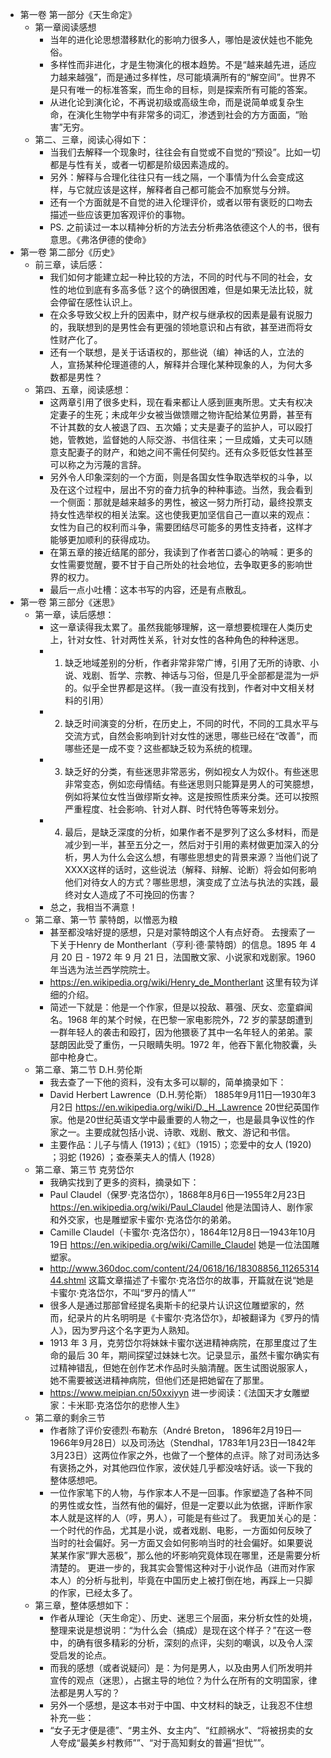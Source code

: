 - 第一卷 第一部分《天生命定》
	- 第一章阅读感想
		- 当年的进化论思想潜移默化的影响力很多人，哪怕是波伏娃也不能免俗。
		- 多样性而非进化，才是生物演化的根本趋势。不是“越来越先进，适应力越来越强”，而是通过多样性，尽可能填满所有的“解空间”。世界不是只有唯一的标准答案，而生命的目标，则是探索所有可能的答案。
		- 从进化论到演化论，不再说初级或高级生命，而是说简单或复杂生命，在演化生物学中有非常多的词汇，渗透到社会的方方面面，“贻害”无穷。
	- 第二、三章，阅读心得如下：
		- 当我们去解释一个现象时，往往会有自觉或不自觉的“预设”。比如一切都是与性有关，或者一切都是阶级因素造成的。
		- 另外：解释与合理化往往只有一线之隔，一个事情为什么会变成这样，与它就应该是这样，解释者自己都可能会不加察觉与分辨。
		- 还有一个方面就是不自觉的进入伦理评价，或者以带有褒贬的口吻去描述一些应该更加客观评价的事物。
		- PS. 之前读过一本以精神分析的方法去分析弗洛依德这个人的书，很有意思。《弗洛伊德的使命》
- 第一卷 第二部分《历史》
	- 前三章，读后感：
		- 我们如何才能建立起一种比较的方法，不同的时代与不同的社会，女性的地位到底有多高多低？这个的确很困难，但是如果无法比较，就会停留在感性认识上。
		- 在众多导致父权上升的因素中，财产权与继承权的因素是最有说服力的，我联想到的是男性会有更强的领地意识和占有欲，甚至进而将女性财产化了。
		- 还有一个联想，是关于话语权的，那些说（编）神话的人，立法的人，宣扬某种伦理道德的人，解释并合理化某种现象的人，为何大多数都是男性？
	- 第四、五章，阅读感想：
		- 这两章引用了很多史料，现在看来都让人感到匪夷所思。丈夫有权决定妻子的生死；未成年少女被当做馈赠之物许配给某位男爵，甚至有不计其数的女人被退了四、五次婚；丈夫是妻子的监护人，可以殴打她，管教她，监督她的人际交游、书信往来；一旦成婚，丈夫可以随意支配妻子的财产，和她之间不需任何契约。还有众多贬低女性甚至可以称之为污蔑的言辞。
		- 另外令人印象深刻的一个方面，则是各国女性争取选举权的斗争，以及在这个过程中，层出不穷的奋力抗争的种种事迹。当然，我会看到一个侧面：那就是越来越多的男性，被这一努力所打动，最终投票支持女性选举权的相关法案。这也使我更加坚信自己一直以来的观点：女性为自己的权利而斗争，需要团结尽可能多的男性支持者，这样才能够更加顺利的获得成功。
		- 在第五章的接近结尾的部分，我读到了作者苦口婆心的呐喊：更多的女性需要觉醒，要不甘于自己所处的社会地位，去争取更多的影响世界的权力。
		- 最后一点小吐槽：这本书写的内容，还是有点散乱。
- 第一卷 第三部分《迷思》
	- 第一章，读后感想：
		- 这一章读得我太累了。虽然我能够理解，这一章想要梳理在人类历史上，针对女性、针对两性关系，针对女性的各种角色的种种迷思。
		- 1. 缺乏地域差别的分析，作者非常非常广博，引用了无所的诗歌、小说、戏剧、哲学、宗教、神话与习俗，但是几乎全部都是混为一炉的。似乎全世界都是这样。（我一直没有找到，作者对中文相关材料的引用）
		- 2. 缺乏时间演变的分析，在历史上，不同的时代，不同的工具水平与交流方式，自然会影响到针对女性的迷思，哪些已经在“改善”，而哪些还是一成不变？这些都缺乏较为系统的梳理。
		- 3. 缺乏好的分类，有些迷思非常恶劣，例如视女人为奴仆。有些迷思非常变态，例如恋母情结。有些迷思则只能算是男人的可笑臆想，例如将某位女性当做缪斯女神。这是按照性质来分类。还可以按照严重程度、社会影响、针对人群、时代特色等等来划分。
		- 4. 最后，是缺乏深度的分析，如果作者不是罗列了这么多材料，而是减少到一半，甚至五分之一，然后对于引用的素材做更加深入的分析，男人为什么会这么想，有哪些思想史的背景来源？当他们说了XXXX这样的话时，这些说法（解释、辩解、论断）将会如何影响他们对待女人的方式？哪些思想，演变成了立法与执法的实践，最终对女人造成了不可挽回的伤害？
		- 总之，我相当不满意！
	- 第二章、第一节 蒙特朗，以憎恶为粮
		- 甚至都没啥好提的感想，只是对蒙特朗这个人有点好奇。
		  去搜索了一下关于Henry de Montherlant（亨利·德·蒙特朗）的信息。1895 年 4 月 20 日 - 1972 年 9 月 21 日，法国散文家、小说家和戏剧家。1960 年当选为法兰西学院院士。
		- https://en.wikipedia.org/wiki/Henry_de_Montherlant  这里有较为详细的介绍。
		- 简述一下就是：他是一个作家，但是以投敌、慕强、厌女、恋童癖闻名。1968 年的某个时候，在巴黎一家电影院外，72 岁的蒙瑟朗遭到一群年轻人的袭击和殴打，因为他猥亵了其中一名年轻人的弟弟。蒙瑟朗因此受了重伤，一只眼睛失明。1972 年，他吞下氰化物胶囊，头部中枪身亡。
	- 第二章、第二节 D.H.劳伦斯
		- 我去查了一下他的资料，没有太多可以聊的，简单摘录如下：
		- David Herbert Lawrence（D.H.劳伦斯） 1885年9月11日—1930年3月2日
		  https://en.wikipedia.org/wiki/D._H._Lawrence
		  20世纪英国作家。他是20世纪英语文学中最重要的人物之一，也是最具争议性的作家之一。主要成就包括小说、诗歌、戏剧、散文、游记和书信。
		- 主要作品：儿子与情人 (1913)；《虹》（1915）；恋爱中的女人 (1920) ；羽蛇 (1926) ；查泰莱夫人的情人 (1928）
	- 第二章、第三节 克劳岱尔
		- 我确实找到了更多的资料，摘录如下：
		- Paul Claudel（保罗·克洛岱尔），1868年8月6日—1955年2月23日
		  https://en.wikipedia.org/wiki/Paul_Claudel
		  他是法国诗人、剧作家和外交家，也是雕塑家卡蜜尔·克洛岱尔的弟弟。
		- Camille Claudel（卡蜜尔·克洛岱尔），1864年12月8日—1943年10月19日
		  https://en.wikipedia.org/wiki/Camille_Claudel
		  她是一位法国雕塑家。
		- http://www.360doc.com/content/24/0618/16/18308856_1126531444.shtml
		  这篇文章描述了卡蜜尔·克洛岱尔的故事，开篇就在说“她是卡蜜尔·克洛岱尔，不叫“罗丹的情人””
		- 很多人是通过那部曾经提名奥斯卡的纪录片认识这位雕塑家的，然而，纪录片的片名明明是《卡蜜尔·克洛岱尔》，却被翻译为《罗丹的情人》，因为罗丹这个名字更为人熟知。
		- 1913 年 3 月，克劳岱尔将妹妹卡蜜尔送进精神病院，在那里度过了生命的最后 30 年，期间探望过妹妹七次。记录显示，虽然卡蜜尔确实有过精神错乱，但她在创作艺术作品时头脑清醒。医生试图说服家人，她不需要被送进精神病院，但他们还是把她留在了那里。
		- https://www.meipian.cn/50xxiyyn
		  进一步阅读：《法国天才女雕塑家：卡米耶·克洛岱尔的悲惨人生》
	- 第二章的剩余三节
		- 作者除了评价安德烈·布勒东（André Breton， 1896年2月19日—1966年9月28日）以及司汤达（Stendhal，1783年1月23日—1842年3月23日）这两位作家之外，也做了一个整体的点评。除了对司汤达多有褒扬之外，对其他四位作家，波伏娃几乎都没啥好话。谈一下我的整体感想吧。
		- 一位作家笔下的人物，与作家本人不是一回事。作家塑造了各种不同的男性或女性，当然有他的偏好，但是一定要以此为依据，评断作家本人就是这样的人（哼，男人），可能是有些过了。
		  我更加关心的是：一个时代的作品，尤其是小说，或者戏剧、电影，一方面如何反映了当时的社会偏好。另一方面又会如何影响当时的社会偏好。如果要说某某作家“罪大恶极”，那么他的坏影响究竟体现在哪里，还是需要分析清楚的。
		  更进一步的，我其实会警惕这种对于小说作品（进而对作家本人）的分析与批判，毕竟在中国历史上被打倒在地，再踩上一只脚的作家，已经太多了。
	- 第三章，整体感想如下：
		- 作者从理论（天生命定）、历史、迷思三个层面，来分析女性的处境，整理来说是想说明：“为什么会（搞成）是现在这个样子？”在这一卷中，的确有很多精彩的分析，深刻的点评，尖刻的嘲讽，以及令人深受启发的论点。
		- 而我的感想（或者说疑问）是：为何是男人，以及由男人们所发明并宣传的观点（迷思），占据主导的地位？为什么在所有的文明国家，律法都是男人写的？
		- 另外一个感想，是这本书对于中国、中文材料的缺乏，让我忍不住想补充一些：
		- “女子无才便是德”、“男主外、女主内”、“红颜祸水”、“将被拐卖的女人夸成“最美乡村教师””、“对于高知剩女的普遍“担忧””。